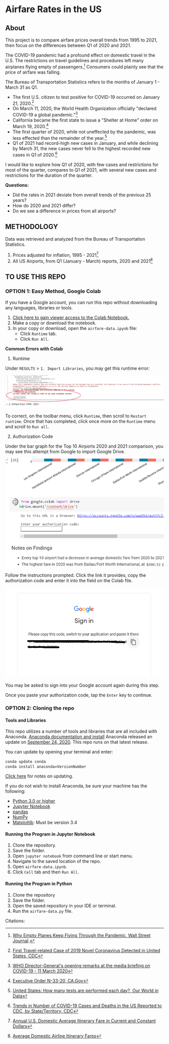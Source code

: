 # Airfare Rates in the US


## About

This project is to compare airfare prices overall trends from 1995 to 2021, then focus on the differences between Q1 of 2020 and 2021. 

The COVID-19 pandemic had a profound effect on domestic travel in the U.S. The restrictions on travel guidelines and procedures left many airplanes flying empty of passengers.[^1] Consumers could plainly see that the price of airfare was falling.

The Bureau of Transportation Statistics refers to the months of January 1 - March 31 as Q1. 

- The first U.S. citizen to test positive for COVID-19 occurred on January 21, 2020.[^2]
- On March 11, 2020, the World Health Organization officially "declared COVID-19 a global pandemic."[^3] 
- California became the first state to issue a "Shelter at Home" order on March 19, 2020.[^4] 
- The first quarter of 2020, while not uneffected by the pandemic, was less effected than the remainder of the year.[^5]
- Q1 of 2021 had record-high new cases in January, and while declining by March 31, the new cases never fell to the highest recorded new cases in Q1 of 2020.[^6]

I would like to explore how Q1 of 2020, with few cases and restrictions for most of the quarter, compares to Q1 of 2021, with several new cases and restrictions for the duration of the quarter. 

**Questions:**

* Did the rates in 2021 deviate from overall trends of the previous 25 years?
* How do 2020 and 2021 differ?
* Do we see a difference in prices from all airports?

## METHODOLOGY

Data was retrieved and analyzed from the Bureau of Transportation Statistics. 
1. Prices adjusted for inflation, 1995 - 2021[^7]
2. All US Airports, from Q1 (January - March) reports, 2020 and 2021[^8]

## TO USE THIS REPO

### OPTION 1: Easy Method, Google Colab

If you have a Google account, you can run this repo without downloading any languages, libraries or tools.

1. [Click here to gain viewer access to the Colab Notebook.](https://colab.research.google.com/drive/1JPENFr6RbdmWxLNaZtIp0CFmXIX91hW8?usp=sharing)
2. Make a copy or download the notebook.
3. In your copy or download, open the `airfare-data.ipynb` file:
   * Click `Runtime` tab.
   * Click `Run All`.

**Common Errors with Colab**

1. Runtime
   
Under `RESULTS` > `1. Import Libraries`, you may get this runtime error:

![Runtime error message](./img/restart_runtime.png)

To correct, on the toolbar menu, click `Runtime`, then scroll to `Restart runtime`. Once that has completed, click once more on the `Runtime` menu and scroll to `Run all`. 

2. Authorization Code

Under the bar graph for the Top 10 Airports 2020 and 2021 comparison, you may see this attempt from Google to import Google Drive. 

![Auth error](./img/colab_import.png)

Follow the instructions prompted. Click the link it provides, copy the authorization code and enter it into the field on the Colab file. 

![Example auth code](./img/auth_code.png)

You may be asked to sign into your Google account again during this step. 

Once you paste your authorization code, tap the `Enter` key to continue. 

### OPTION 2: Cloning the repo

#### Tools and Libraries

This repo utilizes a number of tools and libraries that are all included with Anaconda. 
[Anaconda documentation and install](https://docs.anaconda.com)
Anaconda released an update on [September 24, 2020](https://docs.anaconda.com/anaconda/navigator/release-notes/). This repo runs on that latest release. 

You can update by opening your terminal and enter:
```
conda update conda
conda install anaconda=VersionNumber
```
[Click here](https://docs.anaconda.com/anaconda/install/update-version/) for notes on updating. 

If you do not wish to install Anaconda, be sure your machine has the following:
* [Python 3.0 or higher](https://www.python.org)
* [Jupyter Notebook](https://jupyter.org)
* [pandas](https://pandas.pydata.org/pandas-docs/stable/index.html)
* [NumPy](https://numpy.org/doc/)
* [Matplotlib](https://matplotlib.org): Must be version 3.4 

#### Running the Program in Jupyter Notebook
1. Clone the repository.
2. Save the folder.
3. Open `jupyter notebook` from command line or start menu.
4. Navigate to the saved location of the repo.
5. Open `airfare-data.ipynb`.
6. Click `Cell` tab and then `Run All`.

#### Running the Program in Python
1. Clone the repository
2. Save the folder.
3. Open the saved repository in your IDE or terminal.
4. Run the `airfare-data.py` file. 
   
Citations:
[^1]: [Why Empty Planes Keep Flying Through the Pandemic, Wall Street Journal](https://www.wsj.com/articles/why-empty-planes-keep-flying-through-the-pandemic-11588771233).
[^2]: [First Travel-related Case of 2019 Novel Coronavirus Detected in United States, CDC](https://www.cdc.gov/media/releases/2020/p0121-novel-coronavirus-travel-case.html)
[^3]: [WHO Director-General's opening remarks at the media briefing on COVID-19 - 11 March 2020](https://www.who.int/director-general/speeches/detail/who-director-general-s-opening-remarks-at-the-media-briefing-on-covid-19---11-march-2020)
[^4]: [Executive Order N-33-20, CA.Gov](https://www.gov.ca.gov/wp-content/uploads/2020/03/3.19.20-attested-EO-N-33-20-COVID-19-HEALTH-ORDER.pdf)
[^5]: [United States: How many tests are performed each day?, Our World in Data](https://ourworldindata.org/coronavirus/country/united-states#how-many-tests-are-performed-each-day)
[^6]: [Trends in Number of COVID-19 Cases and Deaths in the US Reported to CDC, by State/Territory, CDC](https://covid.cdc.gov/covid-data-tracker/#trends_dailycases%7CNew_case%7Cselect)
[^7]: [Annual U.S. Domestic Average Itinerary Fare in Current and Constant Dollars](https://www.bts.gov/content/annual-us-domestic-average-itinerary-fare-current-and-constant-dollars)
[^8]: [Average Domestic Airline Itinerary Fares](https://www.transtats.bts.gov/AverageFare/)